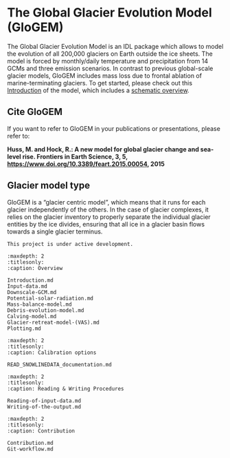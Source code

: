 # The Global Glacier Evolution Model (GloGEM)

The Global Glacier Evolution Model is an IDL package which allows to model the evolution of all 200,000 glaciers on Earth outside the ice sheets. 
The model is forced by monthly/daily temperature and precipitation from 14 GCMs and three emission scenarios. In contrast to previous global-scale glacier models, 
GloGEM includes mass loss due to frontal ablation of marine-terminating glaciers. To get started, please check out this [Introduction](Introduction.md) of the model, 
which includes a [schematic overview](Introduction.md#schematic-overview).

## Cite GloGEM

If you want to refer to GloGEM in your publications or presentations, please refer to:

**Huss, M. and Hock, R.: A new model for global glacier change and sea-level rise. Frontiers in Earth Science, 3, 5, https://www.doi.org/10.3389/feart.2015.00054, 2015**

## Glacier model type

GloGEM is a “glacier centric model”, which means that it runs for each glacier independently of the others. In the case of glacier complexes, 
it relies on the glacier inventory to properly separate the individual glacier entities by the ice divides, ensuring that all ice in a glacier 
basin flows towards a single glacier terminus.

```{note}
This project is under active development.
```

```{toctree}
:maxdepth: 2
:titlesonly:
:caption: Overview

Introduction.md
Input-data.md
Downscale-GCM.md
Potential-solar-radiation.md
Mass-balance-model.md
Debris-evolution-model.md
Calving-model.md
Glacier-retreat-model-(VAS).md
Plotting.md
```
```{toctree}
:maxdepth: 2
:titlesonly:
:caption: Calibration options

READ_SNOWLINEDATA_documentation.md
```

```{toctree}
:maxdepth: 2
:titlesonly:
:caption: Reading & Writing Procedures

Reading-of-input-data.md
Writing-of-the-output.md
```

```{toctree}
:maxdepth: 2
:titlesonly:
:caption: Contribution

Contribution.md
Git-workflow.md
```
